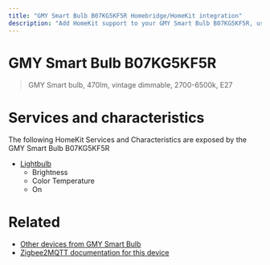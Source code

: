 ```yaml
---
title: "GMY Smart Bulb B07KG5KF5R Homebridge/HomeKit integration"
description: "Add HomeKit support to your GMY Smart Bulb B07KG5KF5R, using Homebridge, Zigbee2MQTT and homebridge-z2m."
---
```

<!---
This file has been GENERATED using src/docgen/docgen.ts
DO NOT EDIT THIS FILE MANUALLY!
-->
# GMY Smart Bulb B07KG5KF5R
> GMY Smart bulb, 470lm, vintage dimmable, 2700-6500k, E27


# Services and characteristics
The following HomeKit Services and Characteristics are exposed by
the GMY Smart Bulb B07KG5KF5R

* [Lightbulb](../../light.md)
  * Brightness
  * Color Temperature
  * On


# Related
* [Other devices from GMY Smart Bulb](../index.md#gmy_smart_bulb)
* [Zigbee2MQTT documentation for this device](https://www.zigbee2mqtt.io/devices/B07KG5KF5R.html)